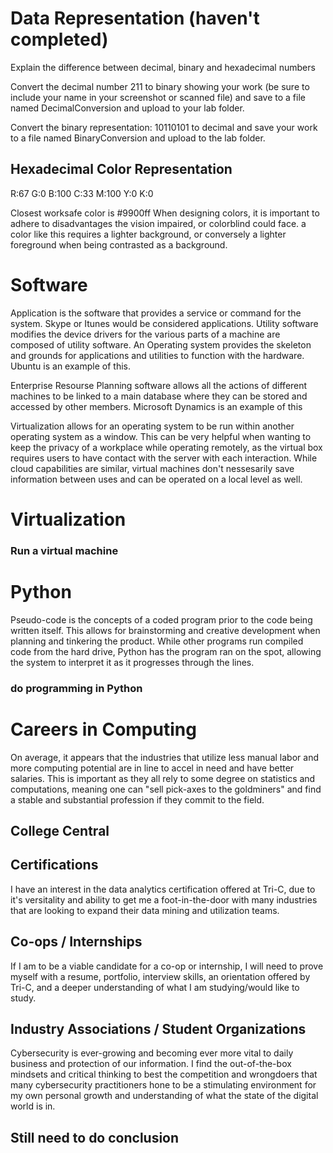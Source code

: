 
# Data Representation (haven't completed) 

Explain the difference between decimal, binary and hexadecimal numbers 
 

Convert the decimal number 211 to binary showing your work (be sure to include your name in your screenshot or scanned file) and save to a file named DecimalConversion and upload to your lab folder. 
 

Convert the binary representation: 10110101 to decimal and save your work to a file named BinaryConversion and upload to the lab folder. 

## Hexadecimal Color Representation 
R:67 G:0 B:100
C:33 M:100 Y:0 K:0

Closest worksafe color is #9900ff
When designing colors, it is important to adhere to disadvantages the vision impaired, or colorblind could face. a color like this requires a lighter background, or conversely a lighter foreground when being contrasted as a background.

# Software
Application is the software that provides a service or command for the system. Skype or Itunes would be considered applications. 
Utility software modifies the device drivers for the various parts of a machine are composed of utility software.
An Operating system provides the skeleton and grounds for applications and utilities to function with the hardware. Ubuntu is an example of this.

Enterprise Resourse Planning software allows all the actions of different machines to be linked to a main database where they can be stored and accessed by other members. Microsoft Dynamics is an example of this 

Virtualization allows for an operating system to be run within another operating system as a window. This can be very helpful when wanting to keep the privacy of a workplace while operating remotely, as the virtual box requires users to have contact with the server with each interaction. While cloud capabilities are similar, virtual machines don't nessesarily save information between uses and can be operated on a local level as well.

# Virtualization
### Run a virtual machine

# Python
Pseudo-code is the concepts of a coded program prior to the code being written itself. This allows for brainstorming and creative development when planning and tinkering the product.
While other programs run compiled code from the hard drive, Python has the program ran on the spot, allowing the system to interpret it as it progresses through the lines.

### do programming in Python

# Careers in Computing

On average, it appears that the industries that utilize less manual labor and more computing potential are in line to accel in need and have better salaries. This is important as they all rely to some degree on statistics and computations, meaning one can "sell pick-axes to the goldminers" and find a stable and substantial profession if they commit to the field.

## College Central

## Certifications
I have an interest in the data analytics certification offered at Tri-C, due to it's versitality and ability to get me a foot-in-the-door with many industries that are looking to expand their data mining and utilization teams.

## Co-ops / Internships
If I am to be a viable candidate for a co-op or internship, I will need to prove myself with a resume, portfolio, interview skills, an orientation offered by Tri-C, and a deeper understanding of what I am studying/would like to study.

## Industry Associations / Student Organizations
Cybersecurity is ever-growing and becoming ever more vital to daily business and protection of our information. I find the out-of-the-box mindsets and critical thinking to best the competition and wrongdoers that many cybersecurity practitioners hone to be a stimulating environment for my own personal growth and understanding of what the state of the digital world is in.
## Still need to do conclusion
